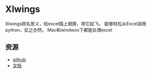# Xlwings

Xlwings顾名思义，给excel插上翅膀，带它起飞。 能够轻松从Excel调用python，反之亦然。 Mac和windwos下都能处理excel

## 资源

* [github](https://github.com/xlwings/xlwings)
* [文档](https://docs.xlwings.org/en/stable/installation.html)
